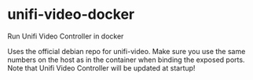 # unifi-video-docker
Run Unifi Video Controller in docker

Uses the official debian repo for unifi-video.
Make sure you use the same numbers on the host as in the container when binding the exposed ports.
Note that Unifi Video Controller will be updated at  startup!
